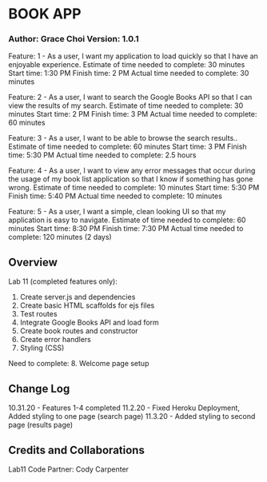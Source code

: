 # BOOK APP
### Author: Grace Choi Version: 1.0.1

Feature: 1 - As a user, I want my application to load quickly so that I have an enjoyable experience.
Estimate of time needed to complete: 30 minutes 
Start time: 1:30 PM 
Finish time: 2 PM 
Actual time needed to complete: 30 minutes 

Feature: 2 - As a user, I want to search the Google Books API so that I can view the results of my search. 
Estimate of time needed to complete: 30 minutes 
Start time: 2 PM 
Finish time: 3 PM 
Actual time needed to complete: 60 minutes 

Feature: 3 - As a user, I want to be able to browse the search results.. 
Estimate of time needed to complete: 60 minutes 
Start time: 3 PM 
Finish time: 5:30 PM 
Actual time needed to complete: 2.5 hours 

Feature: 4 - As a user, I want to view any error messages that occur during the usage of my book list application so that I know if something has gone wrong. 
Estimate of time needed to complete: 10 minutes 
Start time: 5:30 PM 
Finish time: 5:40 PM 
Actual time needed to complete: 10 minutes 

Feature: 5 - As a user, I want a simple, clean looking UI so that my application is easy to navigate.
Estimate of time needed to complete: 60 minutes 
Start time: 8:30 PM 
Finish time: 7:30 PM
Actual time needed to complete: 120 minutes (2 days)

## Overview
Lab 11 (completed features only):
1. Create server.js and dependencies
2. Create basic HTML scaffolds for ejs files
3. Test routes
4. Integrate Google Books API and load form
5. Create book routes and constructor
6. Create error handlers
7. Styling (CSS)

Need to complete: 
8. Welcome page setup

## Change Log
10.31.20 - Features 1-4 completed
11.2.20 - Fixed Heroku Deployment, Added styling to one page (search page)
11.3.20 - Added styling to second page (results page)

## Credits and Collaborations
Lab11 Code Partner: Cody Carpenter